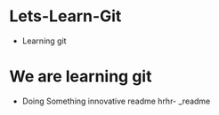 # Lets-Learn-Git
- Learning git
# We are learning git

- Doing Something innovative
readme
hrhr-
_readme
